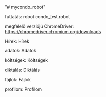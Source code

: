 "# mycondo_robot" 

futtatás: robot condo_test.robot

megfelelő verziójú ChromeDriver: https://chromedriver.chromium.org/downloads

Hírek: <a _ngcontent-ng-c4236355062="" data-bs-toggle="collapse" data-bs-target="#bulletinBoard" aria-expanded="true" aria-controls="collapseExample" class="menu-title-a"> Hírek </a>

adatok: <a _ngcontent-ng-c4236355062="" data-bs-toggle="collapse" data-bs-target="#datas" aria-expanded="true" aria-controls="collapseExample" class="menu-title-a"> Adatok </a>

költségek: <a _ngcontent-ng-c4236355062="" data-bs-toggle="collapse" data-bs-target="#costs" aria-expanded="true" aria-controls="collapseExample" class="menu-title-a"> Költségek </a>

diktálás: <a _ngcontent-ng-c4236355062="" data-bs-toggle="collapse" data-bs-target="#dictate" aria-expanded="true" aria-controls="collapseExample" class="menu-title-a"> Diktálás </a>

fájlok: <a _ngcontent-ng-c4236355062="" data-bs-toggle="collapse" data-bs-target="#files" aria-expanded="true" aria-controls="collapseExample" class="menu-title-a"> Fájlok </a>

profilom: <a _ngcontent-ng-c4236355062="" data-bs-toggle="collapse" data-bs-target="#myprofile" aria-expanded="true" aria-controls="collapseExample" class="menu-title-a"> Profilom </a>



